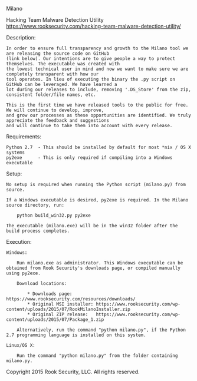 Milano

Hacking Team Malware Detection Utility
https://www.rooksecurity.com/hacking-team-malware-detection-utility/


Description:

    In order to ensure full transparency and growth to the Milano tool we are releasing the source code on GitHub 
    (link below). Our intentions are to give people a way to protect themselves. The executable was created with 
    the lowest technical user in mind and now we want to make sure we are completely transparent with how our 
    tool operates. In lieu of executing the binary the .py script on GitHub can be leveraged. We have learned a 
    lot during our releases to include, removing '.DS_Store' from the zip, consistent folder/file names, etc.

    This is the first time we have released tools to the public for free. We will continue to develop, improve, 
    and grow our processes as these opportunities are identified. We truly appreciate the feedback and suggestions 
    and will continue to take them into account with every release.


Requirements:

    Python 2.7  - This should be installed by default for most *nix / OS X systems
    py2exe      - This is only required if compiling into a Windows executable


Setup:

    No setup is required when running the Python script (milano.py) from source.

    If a Windows executable is desired, py2exe is required. In the Milano source directory, run:

        python build_win32.py py2exe

    The executable (milano.exe) will be in the win32 folder after the build process completes.


Execution:

    Windows:

        Run milano.exe as administrator. This Windows executable can be obtained from Rook Security's downloads page, or compiled manually using py2exe. 

        Download locations:

            * Downloads page:         https://www.rooksecurity.com/resources/downloads/
            * Original MSI installer: https://www.rooksecurity.com/wp-content/uploads/2015/07/RookMilanoInstaller.zip
            * Original ZIP release:   https://www.rooksecurity.com/wp-content/uploads/2015/07/Package_1.zip

        Alternatively, run the command "python milano.py", if the Python 2.7 programming language is installed on this system.

    Linux/OS X:

        Run the command "python milano.py" from the folder containing milano.py.


Copyright 2015 Rook Security, LLC. All rights reserved.
